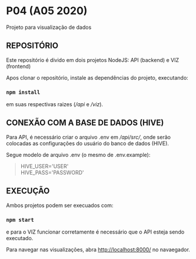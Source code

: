 # P04 (A05 2020)
Projeto para visualização de dados

## REPOSITÓRIO
Este repositório é divido em dois projetos NodeJS: API (backend) e VIZ (frontend)

Apos clonar o repositório, instale as dependências do projeto, executando:

### `npm install`

em suas respectivas raizes (*/api* e */viz*).

## CONEXÃO COM A BASE DE DADOS (HIVE)

Para API, é necessário criar o arquivo .env em */api/src/*, onde serão colocadas as configurações do usuário do banco de dados (HIVE).

Segue modelo de arquivo .env (o mesmo de .env.example):

>HIVE_USER='USER'<br>
>HIVE_PASS='PASSWORD'

## EXECUÇÃO

Ambos projetos podem ser execuados com:

### `npm start`

e para o VIZ funcionar corretamente é necessário que o API esteja sendo executado.

Para navegar nas visualizações, abra [http://localhost:8000/](http://localhost:8000/) no navaegador.

